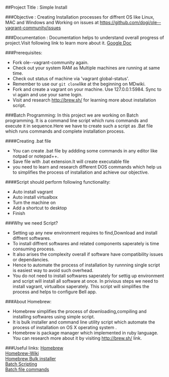 ##Project Title : Simple Install

###Objective : 
Creating Installation processes for diffrent OS like Linux, MAC and Windows and Working on issues at https://github.com/dogi/ole--vagrant-community/issues

###Documentation :
Documentation helps to  understand overall progress of project.Visit following link to learn more about it. 
[Google Doc](https://docs.google.com/document/d/1IlC77U8ebk0IINuy78EGkXMMKtSTVDD4r_RYMXvyKkM/edit?usp=sharing)

###Prerequisites:
* Fork ole--vagrant-community again.
* Check out your system RAM as Multiple machines are running at same time.
* Check  out status of machine via 'vagrant global-status'.
* Remember to use our `git clone`like at the beginning on MDwiki.
* Fork and create a vagrant on your machine. Use 127.0.0.1:5984. Sync to vi again and use your same login. 
* Visit and research http://brew.sh/ for learning more about installation script.

###Batch Programming:
In this project we are working on Batch programming. It is a command line script which runs commands and execute it in sequence.Here we have to create such a script as .Bat file which runs commands and complete installation process.

####Creating .bat file
* You can create .bat file by addding some commands in any editor like notpad or notepad++.
* Save file with .bat extension.It will create executable file
* you need to learn and research different DOS commands which help us to simplifies the process of installation and achieve our objective. 

####Script should perform following functionality:
* Auto install vagrant
* Auto install virtualbox
* Turn the machine on
* Add a shortcut to desktop
* Finish

###Why we need Script?

* Setting up any new environment requires to find,Download and install diffrent softwares.
* To install diffrent softwares and related components saperately is time consuming process.
* It also arises the complexity overall if software have compatibility issues or dependancies.
* Hence to automate the process of installation by runnning single script is easiest way to avoid such overhead. 
* You do not need to install softwares saperately for settig up environment and script will install all software at once.
In privious steps we need to install vagrant, virtualbox saperately. This script will simplifies the process and helps to configure Bell app.

###About Homebrew:
* Homebrew simplifies the process of downloading,compiling and installing softwares using simple script. 
* It is bulk installer and command line utility script which automate the process of installation on OS X operating system . 
* Homebrew is package manager which implemented in ruby language. You can research more about it by visiting http://brew.sh/ link. 

###Useful links:
[Homebrew](http://brew.sh/ )  
[Homebrew-Wiki](https://en.wikipedia.org/wiki/Homebrew_%28package_management_software%29)  
[Homebrew Bulk installer](http://lifehacker.com/how-to-make-your-own-bulk-app-installer-for-os-x-1586252163)  
[Batch Scripting](http://www.tutorialspoint.com/batch_script/batch_script_overview.htm)  
[Batch file commands](http://academic.evergreen.edu/projects/biophysics/technotes/program/batch.htm)
